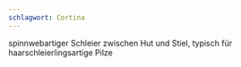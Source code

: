 ```yaml
---
schlagwort: Cortina
---
```

spinnwebartiger Schleier zwischen Hut und Stiel, typisch für haarschleierlingsartige Pilze